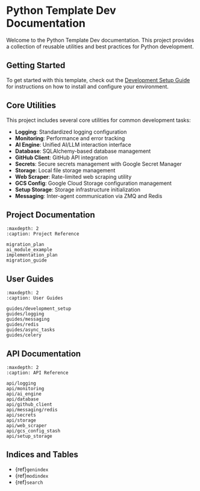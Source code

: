 # Python Template Dev Documentation

Welcome to the Python Template Dev documentation. This project provides a collection of reusable utilities and best practices for Python development.

## Getting Started

To get started with this template, check out the [Development Setup Guide](guides/development_setup.md) for instructions on how to install and configure your environment.

## Core Utilities

This project includes several core utilities for common development tasks:

- **Logging**: Standardized logging configuration
- **Monitoring**: Performance and error tracking
- **AI Engine**: Unified AI/LLM interaction interface
- **Database**: SQLAlchemy-based database management
- **GitHub Client**: GitHub API integration
- **Secrets**: Secure secrets management with Google Secret Manager
- **Storage**: Local file storage management
- **Web Scraper**: Rate-limited web scraping utility
- **GCS Config**: Google Cloud Storage configuration management
- **Setup Storage**: Storage infrastructure initialization
- **Messaging**: Inter-agent communication via ZMQ and Redis

## Project Documentation

```{toctree}
:maxdepth: 2
:caption: Project Reference

migration_plan
ai_module_example
implementation_plan
migration_guide
```

## User Guides

```{toctree}
:maxdepth: 2
:caption: User Guides

guides/development_setup
guides/logging
guides/messaging
guides/redis
guides/async_tasks
guides/celery
```

## API Documentation

```{toctree}
:maxdepth: 2
:caption: API Reference

api/logging
api/monitoring
api/ai_engine
api/database
api/github_client
api/messaging/redis
api/secrets
api/storage
api/web_scraper
api/gcs_config_stash
api/setup_storage
```

## Indices and Tables

* {ref}`genindex`
* {ref}`modindex`
* {ref}`search`
